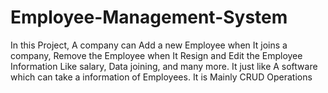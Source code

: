 # Employee-Management-System
In this Project, A company can Add a new Employee when It joins a company, Remove the Employee when It Resign and Edit the Employee Information Like salary, Data joining, and many more. It just like A software which can take a information of Employees. It is Mainly CRUD Operations
